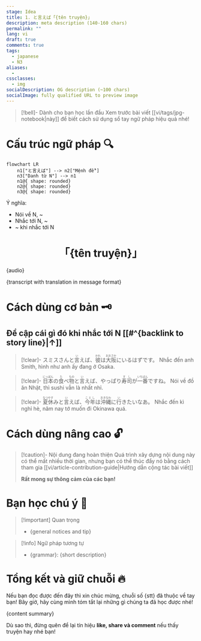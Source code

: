 ```yaml
---
stage: Idea
title: 1. と言えば「{tên truyện}」
description: meta description (140‑160 chars)
permalink: ""
lang: vi
draft: true
comments: true
tags:
  - japanese
  - N3
aliases:
  - 
cssclasses:
  - img
socialDescription: OG description (~100 chars)
socialImage: fully qualified URL to preview image
---
```

> [!bell]- Dành cho bạn học lần đầu
> Xem trước bài viết [[vi/tags/jpg-notebook|này]] để biết cách sử dụng sổ tay ngữ pháp hiệu quả nhé!

# Cấu trúc ngữ pháp 🔍
```mermaid
flowchart LR
    n1["と言えば"] --> n2["Mệnh đề"]
    n3["Danh từ N"] --> n1
    n1@{ shape: rounded}
    n2@{ shape: rounded}
    n3@{ shape: rounded}
```

Ý nghĩa:
- Nói về N, ~
- Nhắc tới N, ~
- ~ khi nhắc tới N

<h1 style="text-align:center;">「{tên truyện}」</h1>
{audio}

{transcript with translation in message format}


# Cách dùng cơ bản 🗝️

## Đề cập cái gì đó khi nhắc tới N [[#^{backlink to story line}|↑]]

> [!clear]- スミスさんと<ruby>言<rt>い</rt></ruby>えば、<ruby>彼<rt>かれ</rt></ruby>は<ruby>大阪<rt>おおさか</rt></ruby>にいるはずです。
> Nhắc đến anh Smith, hình như anh ấy đang ở Osaka.

> [!clear]- <ruby>日本<rt>にっぽん</rt></ruby>の<ruby>食<rt>た</rt></ruby>べ<ruby>物<rt>もの</rt></ruby>と<ruby>言<rt>い</rt></ruby>えば、やっぱり<ruby>寿司<rt>すし</rt></ruby>が<ruby>一番<rt>いちばん</rt></ruby>ですね。
> Nói về đồ ăn Nhật, thì sushi vẫn là nhất nhỉ.

> [!clear]- <ruby>夏休<rt>なつやす</rt></ruby>みと<ruby>言<rt>い</rt></ruby>えば、<ruby>今年<rt>ことし</rt></ruby>は<ruby>沖縄<rt>おきなわ</rt></ruby>に<ruby>行<rt>い</rt></ruby>きたいなあ。
> Nhắc đến kì nghỉ hè, năm nay tớ muốn đi Okinawa quá.

# Cách dùng nâng cao 🔓

> [!caution]- Nội dung đang hoàn thiện
> Quá trình xây dựng nội dung này có thể mất nhiều thời gian, nhưng bạn có thể thúc đẩy nó bằng cách tham gia [[vi/article-contribution-guide|Hướng dẫn cộng tác bài viết]]
> 
> **Rất mong sự thông cảm của các bạn!**

# Bạn học chú ý 👀

> [!important] Quan trọng
> - {general notices and tip}

> [!info] Ngữ pháp tương tự
> - {grammar}: {short description}

# Tổng kết và giữ chuỗi 🔥
Nếu bạn đọc được đến đây thì xin chúc mừng, chuỗi số {stt} đã thuộc về tay bạn! Bây giờ, hãy cùng mình tóm tắt lại những gì chúng ta đã học được nhé!

{content summary}

Dù sao thì, đừng quên để lại tín hiệu **like, share và comment** nếu thấy truyện hay nhé bạn!
